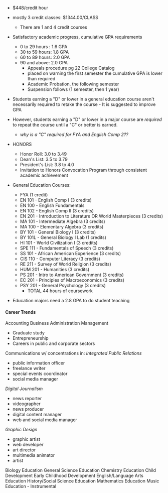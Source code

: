 - $448/credit hour 
- mostly 3 credit classes: $1344.00/CLASS
	- There are 1 and 4 credit courses
- Satisfactory academic progress, cumulative GPA requirements
	- 0 to 29 hours : 1.6 GPA
	- 30 to 59 hours: 1.8 GPA
	- 60 to 89 hours: 2.0 GPA
	- 90 and above: 2.0 GPA
		- Appeals procedure pg 22 College Catalog
		- placed on warning the first semester the cumulative GPA is lower than required
		- Academic Probation, the following semester
		- Suspension follows (1 semester, then 1 year)
- Students earning a "D" or lower in a general education course aren't necessarily required to retake the course - It is suggested to improve GPA
- However, students earning a "D" or lower in a major course are *required* to repeat the course until a "C" or better is earned. 
	- *why is a "C" required for FYA and English Comp 2??*
- HONORS
	- Honor Roll: 3.0 to 3.49
	- Dean's List: 3.5 to 3.79
	- President's List: 3.8 to 4.0
	- Invitation to Honors Convocation Program through consistent academic achievement
- General Education Courses:
	- FYA (1 credit)
	- EN 101 - English Comp I (3 credits) 
	- EN 100 - English Fundamentals
	- EN 102 - English Comp II (3 credits)
	- EN 201 - Introduction to Literature OR World Masterpieces (3 credits)
	- MA 101 - Intermediate Algebra (3 credits)
	- MA 100 - Elementary Algebra (3 credits)
	- BY 101 - General Biology I (3 credits)
	- BY 101L - General Biology I Lab (1 credits)
	- HI 101 - World Civilization I (3 credits)
	- SPE 111 - Fundamentals of Speech (3 credits)
	- SS 101 - African American Experience (3 credits)
	- CIS 110 - Computer Literacy (3 credits)
	- RE 211 - Survey of World Religion (3 credits)
	- HUM 201 - Humanities (3 credits)
	- PS 201 - Intro to American Government (3 credits)
	- EC 201 - Principles of Macroeconomics (3 credits)
	- PSY 201 - General Psychology (3 credits)
		- TOTAL 44 hours of coursework

- Education majors need a 2.8 GPA to do student teaching

#### Career Trends ####
Accounting
Business Administration
Management
- Graduate study
- Entrepreneurship
- Careers in public and corporate sectors

Communications
w/ concentrations in:
*Integrated Public Relations*
- public information officer
- freelance writer
- special events coordinator
- social media manager

*Digital Journalism*
- news reporter 
- videographer
- news producer
- digital content manager
- web and social media manager

*Graphic Design*
- graphic artist
- web developer
- art director
- multimedia animator
- artist

Biology Education
General Science Education
Chemistry Education
Child Development
Early Childhood Development
English/Language Arts Education
History/Social Science Education
Mathematics Education
Music Education - Instrumental
